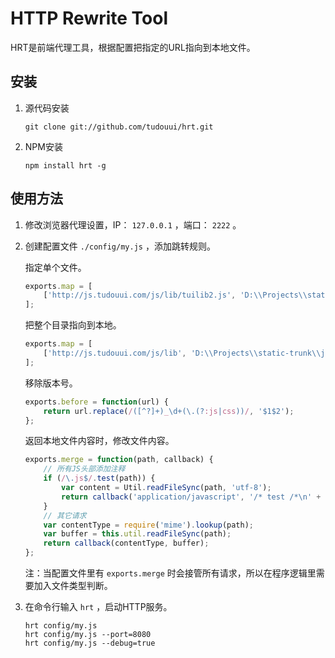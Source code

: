 HTTP Rewrite Tool
=================================================

HRT是前端代理工具，根据配置把指定的URL指向到本地文件。

## 安装

1. 源代码安装
	```
	git clone git://github.com/tudouui/hrt.git
	```

2. NPM安装
	```
	npm install hrt -g
	```

## 使用方法

1. 修改浏览器代理设置，IP： `127.0.0.1` ，端口： `2222` 。

2. 创建配置文件 `./config/my.js` ，添加跳转规则。

	指定单个文件。
	```js
	exports.map = [
		['http://js.tudouui.com/js/lib/tuilib2.js', 'D:\\Projects\\static-trunk\\js\\lib\\tuilib2_combo.js']
	];
	```

	把整个目录指向到本地。
	```js
	exports.map = [
		['http://js.tudouui.com/js/lib', 'D:\\Projects\\static-trunk\\js']
	];
	```

	移除版本号。
	```js
	exports.before = function(url) {
		return url.replace(/([^?]+)_\d+(\.(?:js|css))/, '$1$2');
	};
	```

	返回本地文件内容时，修改文件内容。
	```js
	exports.merge = function(path, callback) {
		// 所有JS头部添加注释
		if (/\.js$/.test(path)) {
			var content = Util.readFileSync(path, 'utf-8');
			return callback('application/javascript', '/* test /*\n' + content);
		}
		// 其它请求
		var contentType = require('mime').lookup(path);
		var buffer = this.util.readFileSync(path);
		return callback(contentType, buffer);
	};
	```
	注：当配置文件里有 `exports.merge` 时会接管所有请求，所以在程序逻辑里需要加入文件类型判断。

3. 在命令行输入 `hrt` ，启动HTTP服务。

	```
	hrt config/my.js
	hrt config/my.js --port=8080
	hrt config/my.js --debug=true
	```